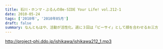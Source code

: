 ```yaml
---
title: 石川・ホンマ・ぶるんのBe-SIDE Your Life! vol.212-1
date: 2010-05-24
tags: ['2010年', '2010年05月']
draft: false
summary: なんともはや、活動が活性化。週に３回は「ビーサイ」として顔を合わせるお三方。しかし毎度の不協和音は相変わらずで・・・NAMAE
---
```


http://project-phi.ddo.jp/ishikawa/ishikawa212_1.mp3
